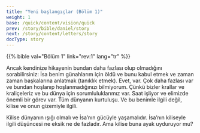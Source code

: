 ```yaml
---
title: "Yeni başlangıçlar (Bölüm 1)"
weight: 1
base: /quick/content/vision/quick
prev: /story/bible/daniel/story
next: /story/content/letters/story
docType: story
---
```


{{% bible val="Bölüm 1" link="rev:1" lang="tr" %}}

<a name="55d5"></a>
Ancak kendinize hikayenin bundan daha fazlası olup olmadığını sorabilirsiniz: İsa benim günahlarım için öldü ve bunu kabul etmek ve zaman zaman başkalarına anlatmak (tanıklık etmek). Evet, var. Çok daha fazlası var ve bundan hoşlanıp hoşlanmadığınızı bilmiyorum. Çünkü bizler krallar ve kraliçeleriz ve bu dünya için sorumluluklarımız var. Saat işliyor ve elimizde önemli bir görev var. Tüm dünyanın kurtuluşu. Ve bu benimle ilgili değil, kilise ve onun gizemiyle ilgili.

Kilise dünyanın ışığı olmalı ve İsa’nın gücüyle yaşamalıdır. İsa’nın kiliseyle ilgili düşüncesi ne eksik ne de fazladır. Ama kilise buna ayak uyduruyor mu?

